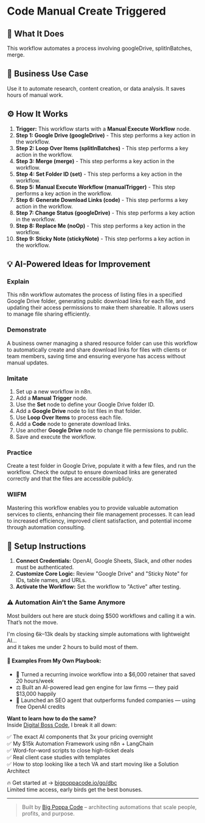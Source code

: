 # Code Manual Create Triggered

## 🚀 What It Does
This workflow automates a process involving googleDrive, splitInBatches, merge.

## 💼 Business Use Case
Use it to automate research, content creation, or data analysis. It saves hours of manual work.

## ⚙️ How It Works
1.  **Trigger:** This workflow starts with a **Manual Execute Workflow** node.
2. **Step 1: Google Drive (googleDrive)** - This step performs a key action in the workflow.
3. **Step 2: Loop Over Items (splitInBatches)** - This step performs a key action in the workflow.
4. **Step 3: Merge (merge)** - This step performs a key action in the workflow.
5. **Step 4: Set Folder ID (set)** - This step performs a key action in the workflow.
6. **Step 5: Manual Execute Workflow (manualTrigger)** - This step performs a key action in the workflow.
7. **Step 6: Generate Download Links (code)** - This step performs a key action in the workflow.
8. **Step 7: Change Status (googleDrive)** - This step performs a key action in the workflow.
9. **Step 8: Replace Me (noOp)** - This step performs a key action in the workflow.
10. **Step 9: Sticky Note (stickyNote)** - This step performs a key action in the workflow.

## 💡 AI-Powered Ideas for Improvement
### Explain
This n8n workflow automates the process of listing files in a specified Google Drive folder, generating public download links for each file, and updating their access permissions to make them shareable. It allows users to manage file sharing efficiently.

### Demonstrate
A business owner managing a shared resource folder can use this workflow to automatically create and share download links for files with clients or team members, saving time and ensuring everyone has access without manual updates.

### Imitate
1. Set up a new workflow in n8n.
2. Add a **Manual Trigger** node.
3. Use the **Set** node to define your Google Drive folder ID.
4. Add a **Google Drive** node to list files in that folder.
5. Use **Loop Over Items** to process each file.
6. Add a **Code** node to generate download links.
7. Use another **Google Drive** node to change file permissions to public.
8. Save and execute the workflow.

### Practice
Create a test folder in Google Drive, populate it with a few files, and run the workflow. Check the output to ensure download links are generated correctly and that the files are accessible publicly.

### WIIFM
Mastering this workflow enables you to provide valuable automation services to clients, enhancing their file management processes. It can lead to increased efficiency, improved client satisfaction, and potential income through automation consulting.

## 🔧 Setup Instructions
1. **Connect Credentials:** OpenAI, Google Sheets, Slack, and other nodes must be authenticated.
2. **Customize Core Logic:** Review "Google Drive" and "Sticky Note" for IDs, table names, and URLs.
3. **Activate the Workflow:** Set the workflow to "Active" after testing.

### ⚠️ Automation Ain’t the Same Anymore

Most builders out here are stuck doing $500 workflows and calling it a win.  
That’s not the move.  

I'm closing $6k–$13k deals by stacking simple automations with lightweight AI...  
and it takes me under 2 hours to build most of them.

#### 🧠 Examples From My Own Playbook:
- 🔁 Turned a recurring invoice workflow into a $6,000 retainer that saved 20 hours/week  
- ⚖️ Built an AI-powered lead gen engine for law firms — they paid $13,000 happily  
- 🚀 Launched an SEO agent that outperforms funded companies — using free OpenAI credits  

**Want to learn how to do the same?**  
Inside [Digital Boss Code](https://bigpoppacode.io/go/dbc), I break it all down:

✅ The exact AI components that 3x your pricing overnight  
✅ My $15k Automation Framework using n8n + LangChain  
✅ Word-for-word scripts to close high-ticket deals  
✅ Real client case studies with templates  
✅ How to stop looking like a tech VA and start moving like a Solution Architect  

🔥 Get started at → [bigpoppacode.io/go/dbc](https://bigpoppacode.io/go/dbc)  
Limited time access, early birds get the best bonuses.

---
> Built by [Big Poppa Code](https://bigpoppacode.io) – architecting automations that scale people, profits, and purpose.
